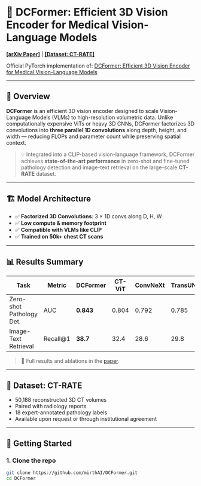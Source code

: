 # 🧠 DCFormer: Efficient 3D Vision Encoder for Medical Vision-Language Models

**[[arXiv Paper]](https://arxiv.org/abs/2502.05091)** | **[[Dataset: CT-RATE]](https://huggingface.co/datasets/ibrahimhamamci/CT-RATE)**

Official PyTorch implementation of: 
[DCFormer: Efficient 3D Vision Encoder for Medical Vision-Language Models](https://arxiv.org/abs/2502.05091)

---
## 📌 Overview

**DCFormer** is an efficient 3D vision encoder designed to scale Vision-Language Models (VLMs) to high-resolution volumetric data. Unlike computationally expensive ViTs or heavy 3D CNNs, DCFormer factorizes 3D convolutions into **three parallel 1D convolutions** along depth, height, and width — reducing FLOPs and parameter count while preserving spatial context.

> 💡 Integrated into a CLIP-based vision-language framework, DCFormer achieves **state-of-the-art performance** in zero-shot and fine-tuned pathology detection and image-text retrieval on the large-scale **CT-RATE** dataset.

---

## 🏗️ Model Architecture

- ✅ **Factorized 3D Convolutions**: 3 × 1D convs along D, H, W
- ✅ **Low compute & memory footprint**
- ✅ **Compatible with VLMs like CLIP**
- ✅ **Trained on 50k+ chest CT scans**

---

## 📊 Results Summary

| Task                       | Metric    | DCFormer | CT-ViT | ConvNeXt | TransUNet |
|----------------------------|-----------|----------|--------|-----------|------------|
| Zero-shot Pathology Det.  | AUC       | **0.843**| 0.804  | 0.792     | 0.785      |
| Image-Text Retrieval       | Recall@1  | **38.7** | 32.4   | 28.6      | 29.8       |

> 📄 Full results and ablations in the [paper](https://arxiv.org/abs/2502.05091).

---

## 📂 Dataset: CT-RATE

- 50,188 reconstructed 3D CT volumes
- Paired with radiology reports
- 18 expert-annotated pathology labels
- Available upon request or through institutional agreement

---

## 🚀 Getting Started

### 1. Clone the repo
```bash
git clone https://github.com/mirthAI/DCFormer.git
cd DCFormer
